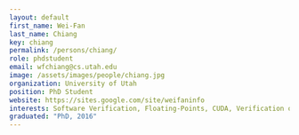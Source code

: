 ```yaml
---
layout: default
first_name: Wei-Fan
last_name: Chiang
key: chiang
permalink: /persons/chiang/
role: phdstudent
email: wfchiang@cs.utah.edu
image: /assets/images/people/chiang.jpg
organization: University of Utah
position: PhD Student
website: https://sites.google.com/site/weifaninfo
interests: Software Verification, Floating-Points, CUDA, Verification of Concurrent Programs
graduated: "PhD, 2016"
---
```

